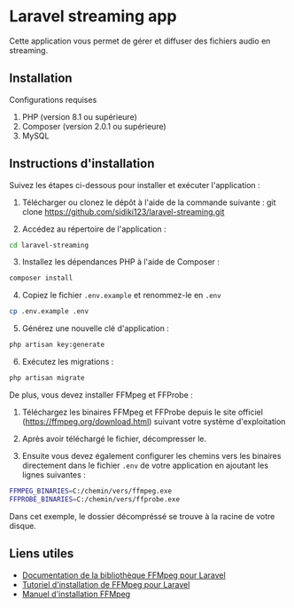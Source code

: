 # Laravel streaming app

Cette application vous permet de gérer et diffuser des fichiers audio en streaming.

## Installation

Configurations requises 

1. PHP (version 8.1 ou supérieure)
2. Composer (version 2.0.1 ou supérieure)
3. MySQL

## Instructions d'installation

Suivez les étapes ci-dessous pour installer et exécuter l'application :

1. Télécharger ou clonez le dépôt à l'aide de la commande suivante :
git clone https://github.com/sidiki123/laravel-streaming.git

2. Accédez au répertoire de l'application :

```bash
cd laravel-streaming
```

3. Installez les dépendances PHP à l'aide de Composer :

```bash
composer install
```

4. Copiez le fichier `.env.example` et renommez-le en `.env`

```bash
cp .env.example .env
```

5. Générez une nouvelle clé d'application :

```bash
php artisan key:generate
```

6. Exécutez les migrations :

```bash
php artisan migrate
```

De plus, vous devez installer FFMpeg et FFProbe :

1. Téléchargez les binaires FFMpeg et FFProbe depuis le site officiel (https://ffmpeg.org/download.html) suivant votre système d'exploitation

2. Après avoir téléchargé le fichier, décompresser le.

3. Ensuite vous devez également configurer les chemins vers les binaires directement dans le fichier `.env` de votre application en ajoutant les lignes suivantes :

```bash
FFMPEG_BINARIES=C:/chemin/vers/ffmpeg.exe
FFPROBE_BINARIES=C:/chemin/vers/ffprobe.exe
```
Dans cet exemple, le dossier décompréssé se trouve à la racine de votre disque.


## Liens utiles

- [Documentation de la bibliothèque FFMpeg pour Laravel](https://github.com/protonemedia/laravel-ffmpeg#installation)
- [Tutoriel d'installation de FFMpeg pour Laravel](https://protone.media/en/blog/how-to-use-ffmpeg-in-your-laravel-projects)
- [Manuel d'installation FFMpeg](https://bbc.github.io/bbcat-orchestration-docs/installation-mac-manual)